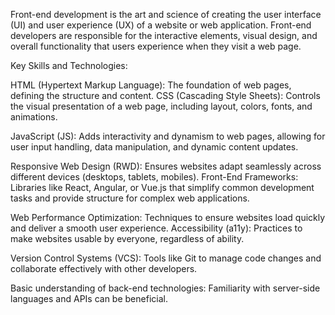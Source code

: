 Front-end development is the art and science of creating the user interface (UI) and user experience (UX) of a website or web application. Front-end developers are responsible for the interactive elements, visual design, and overall functionality that users experience when they visit a web page.

Key Skills and Technologies:

HTML (Hypertext Markup Language): The foundation of web pages, defining the structure and content.
CSS (Cascading Style Sheets): Controls the visual presentation of a web page, including layout, colors, fonts, and animations.

JavaScript (JS): Adds interactivity and dynamism to web pages, allowing for user input handling, data manipulation, and dynamic content updates.

Responsive Web Design (RWD): Ensures websites adapt seamlessly across different devices (desktops, tablets, mobiles).
Front-End Frameworks: Libraries like React, Angular, or Vue.js that simplify common development tasks and provide structure for complex web applications.

Web Performance Optimization: Techniques to ensure websites load quickly and deliver a smooth user experience.
Accessibility (a11y): Practices to make websites usable by everyone, regardless of ability.

Version Control Systems (VCS): Tools like Git to manage code changes and collaborate effectively with other developers.

Basic understanding of back-end technologies: Familiarity with server-side languages and APIs can be beneficial.